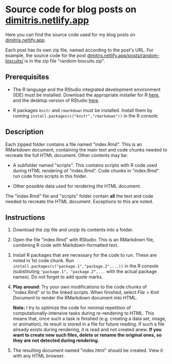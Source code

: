 # Source code for blog posts on [dimitris.netlify.app](https://dimitris.netlify.app)

Here you can find the source code used for my blog posts on [dimitris.netlify.app](https://dimitris.netlify.app).

Each post has its own zip file, named according to the post's URL. For example, the source code for the post [dimitris.netlify.app/posts/random-biscuits/](https://dimitris.netlify.app/posts/random-biscuits/) is in the zip file "random-biscuits.zip".

## Prerequisites

-   The R language and the RStudio integrated development environment (IDE) must be installed. Download the appropriate installer for R [here](https://cran.r-project.org/), and the desktop version of RStudio [here](https://www.rstudio.com/products/rstudio/download/).

-   R packages `knitr` and `rmarkdown` must be installed. Install them by running `install.packages(c("knitr","rmarkdown"))` in the R console.

## Description

Each zipped folder contains a file named "index.Rmd". This is an RMarkdown document, containing the main text and code chunks needed to recreate the full HTML document. Other contents may be:

-   A subfolder named "scripts". This contains scripts with R code used during HTML rendering of "index.Rmd". Code chunks in "index.Rmd" run code from scripts in this folder.

-   Other possible data used for rendering the HTML document.

The "index.Rmd" file and "scripts" folder contain **all** the text and code needed to recreate the HTML document. Exceptions to this are noted.

## Instructions

1.  Download the zip file and unzip its contents into a folder.

2.  Open the file "index.Rmd" with RStudio. This is an RMarkdown file, combining R code with Markdown-formatted text.

3.  Install R packages that are necessary for the code to run. These are noted in 1st code chunk. Run `install.packages(c("package.1","package.2",...))` in the R console (substituting `"package.1", "package.2",...` with the actual package names). Do not forget to add quote marks.

4.  **Play around**: Try your own modifications to the code chunks of "index.Rmd" or to the linked scripts. When finished, select *File \> Knit Document* to render the RMarkdown document into HTML.

    **Note:** I try to optimize the code for minimal repetition of computationally-intensive tasks during re-rendering to HTML. This means that, once such a task is finished (e.g. creating a data set, image, or animation), its result is stored in a file for future reading. If such a file already exists during rendering, it is read and not created anew. **If you want to create new such files, delete or rename the original ones, so they are not detected during rendering.**

5.  The resulting document named "index.html" should be created. View it with any HTML browser.
